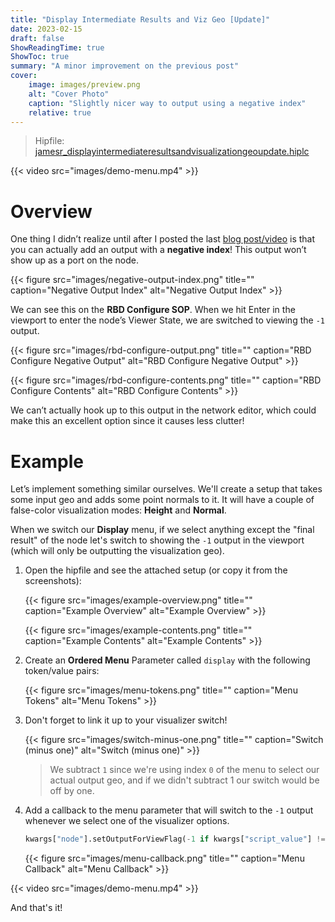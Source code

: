 ```yaml
---
title: "Display Intermediate Results and Viz Geo [Update]"
date: 2023-02-15
draft: false
ShowReadingTime: true
ShowToc: true
summary: "A minor improvement on the previous post"
cover:
    image: images/preview.png
    alt: "Cover Photo"
    caption: "Slightly nicer way to output using a negative index"
    relative: true
---
```


> Hipfile: [jamesr_displayintermediateresultsandvisualizationgeoupdate.hiplc](houdini/hip/jamesr_displayintermediateresultsandvisualizationgeoupdate.hiplc)

{{< video src="images/demo-menu.mp4" >}}

# Overview

One thing I didn’t realize until after I posted the last [blog post/video](blog/display-intermediate-results-and-visualization-geo/) is that you can actually add an output with a **negative index**! This output won’t show up as a port on the node.

{{< figure src="images/negative-output-index.png" title="" caption="Negative Output Index" alt="Negative Output Index" >}}

We can see this on the **RBD Configure SOP**. When we hit Enter in the viewport to enter the node’s Viewer State, we are switched to viewing the `-1` output.

{{< figure src="images/rbd-configure-output.png" title="" caption="RBD Configure Negative Output" alt="RBD Configure Negative Output" >}}

{{< figure src="images/rbd-configure-contents.png" title="" caption="RBD Configure Contents" alt="RBD Configure Contents" >}}

We can’t actually hook up to this output in the network editor, which could make this an excellent option since it causes less clutter!

# Example

Let’s implement something similar ourselves. We'll create a setup that takes some input geo and adds some point normals to it. It will have a couple of false-color visualization modes: **Height** and **Normal**.

When we switch our **Display** menu, if we select anything except the "final result" of the node let's switch to showing the `-1` output in the viewport (which will only be outputting the visualization geo).

1. Open the hipfile and see the attached setup (or copy it from the screenshots):

    {{< figure src="images/example-overview.png" title="" caption="Example Overview" alt="Example Overview" >}}

    {{< figure src="images/example-contents.png" title="" caption="Example Contents" alt="Example Contents" >}}

2. Create an **Ordered Menu** Parameter called `display` with the following token/value pairs:

    {{< figure src="images/menu-tokens.png" title="" caption="Menu Tokens" alt="Menu Tokens" >}}

3. Don't forget to link it up to your visualizer switch!

    {{< figure src="images/switch-minus-one.png" title="" caption="Switch (minus one)" alt="Switch (minus one)" >}}

    > We subtract `1` since we're using index `0` of the menu to select our actual output geo, and if we didn't subtract 1 our switch would be off by one.

4. Add a callback to the menu parameter that will switch to the `-1` output
   whenever we select one of the visualizer options.

    ```python
    kwargs["node"].setOutputForViewFlag(-1 if kwargs["script_value"] != "output" else 0)
    ```

    {{< figure src="images/menu-callback.png" title="" caption="Menu Callback" alt="Menu Callback" >}}


{{< video src="images/demo-menu.mp4" >}}

And that's it!
